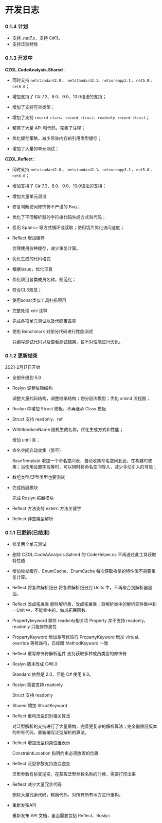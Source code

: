 # 开发日志



### 0.1.4 计划

* 支持 .net7.x，支持 C#11。
* 支持泛型特性



### 0.1.3 开发中

**CZGL.CodeAnalysis.Shared**：

* 同时支持 `netstandard2.0` 、 `netstandard2.1`、`netcoreapp3.1` 、`net5.0` 、`net6.0`；
* 增加支持了 C# 7.3、8.0、9.0、10.0语法的支持；
* 增加了支持可空类型；
* 增加了支持 `record class`、`record struct`、`readonly record struct`；

* 精简了大量 API 和代码，完善了注释；
* 优化缓存策略，减少常驻内存的引用类型缓存；
* 增加了大量的单元测试；



**CZGL.Reflect**：

* 同时支持 `netstandard2.0` 、 `netstandard2.1`、`netcoreapp3.1` 、`net5.0` 、`net6.0`；
* 增加支持了 C# 7.3、8.0、9.0、10.0语法的支持；
* 增加大量单元测试

* 修复判断访问修饰符不严谨的 Bug；
* 优化了不同解析器的字符串代码生成方式和代码；







* 启用 Span<> 等方式循环或读取；使用切片优化访问速度；

* Reflect 增加缓存

  合理使用各种缓存，减少重复计算。

* 优化生成的代码格式

* 根据issue，优化项目

* 优化项目各类成员名称，规范化；

* 符合CLS规范；

* 使用sonar类似工具扫描项目

* 完整处理 xml 注释

* 完成各项单元测试以及代码覆盖率

* 使用 Benchmark 对部分代码进行性能测试

  只编写测试代码以及查看测试结果，暂不对性能进行优化。





### 0.1.2 更新结束

2021-2月17日开始

* 全部升级到 5.0

* Roslyn 调整依赖结构

  调整大量代码结构，调整继承结构；划分层次模型；优化 xmind 流程图；

* Roslyn 中增加 Struct 模板，不再继承 Class 模板

* Struct 支持 readonly、ref

* WithRondomName 随机生成名称，优化生成方式和性能；

  增加 until 类；

* 命名空间自动收集（暂不）

  BaseTemplate 增加一个命名空间表，自动收集命名空间到此，在构建时使用；当使用设置字段等时，可以同时将命名空间导入，减少手动引入的可能；

* 数组类型/泛型类型也要测试

* 完成拓展模块

  完成 Roslyn 拓展模块

* Reflect 方法支持 extern 方法关键字

* Reflect 非空类型解析



### 0.1.1 已更新(已结束)

* 修复两个单元测试

* 删除 CZGL.CodeAAnalysis.Sahred 的 CodeHelper.cs
  不再通过此工具获取特性值

* 增加枚举缓存，EnumCache、EnumCache<T>
  每次获取枚举的特性值不需要重复计算。

* Reflect  将各种解析细分
  将各种解析细分到 Units 中，不再聚合到解析器里面。

* Reflect 改成拓展类
  删除解析类，改成拓展类；将解析类中的解析部件集中到一Unit 中，不能集中的，做成拓展函数。

* Propertykeyword 移除 readonly相关项
  Property 并不支持 readonly，readonly 只能修饰属性
  
* PropertyKeyword 增加重写修饰符
  PropertyKeyword 增加 virtual、override 等修饰符，已经跟 MethodKeyword 一致

* Reflect 重写修饰符解析组件
  支持获取多种成员类型的修饰符
  
* Roslyn 版本改成 C#8.0

  Standard 依然是 2.0，但是 C# 使用 8.0。

* Roslyn 需要支持 readonly

  Struct 支持 readonly

* Shared 增加 StructKeyword

* Reflect 重构泛型识别相关算法

  对泛型解析的支持进行了大量重构，完善更复杂的解析算法；完全删除旧版本的所有代码，重新编写泛型解析的算法。

* Reflect 增加泛型约束位置表示

  ConstraintLocation 指明约束必须放置的位置

* Reflect 泛型参数支持协变逆变

  泛型参数有协变逆变，在获取泛型参数名称的时候，需要打印出来
  
* Reflect 减少大量冗余代码

  删除大量冗余代码，精简代码，对所有所有地方进行重构。

* 重新发布API

  重新发布 API 文档，里面需要包括 Reflect、Roslyn


